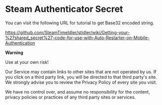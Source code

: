 # Steam Authenticator Secret

You can visit the following URL for tutorial to get Base32 encoded string.

https://github.com/SteamTimeIdler/stidler/wiki/Getting-your-%27shared_secret%27-code-for-use-with-Auto-Restarter-on-Mobile-Authentication




**Warning**

Use at your own risk!

Our Service may contain links to other sites that are not operated by us. If you click on a third party link, you will be directed to that third party's site. We strongly advise you to review the Privacy Policy of every site you visit.

We have no control over, and assume no responsibility for the content, privacy policies or practices of any third party sites or services.
